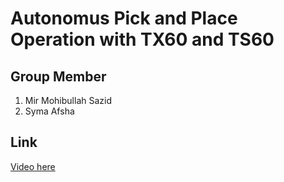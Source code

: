 # Autonomus Pick and Place Operation with TX60 and TS60
## Group Member
1. Mir Mohibullah Sazid
2. Syma Afsha
## Link
[Video here]([https://youtu.be/exelGb3x6Fo?si=CQTJ02IE5IFs8yYy](https://youtu.be/vdgqzP0dQt0?si=PMMh2VrNafW6vY-4))
